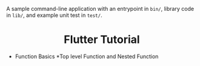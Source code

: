 A sample command-line application with an entrypoint in `bin/`, library code
in `lib/`, and example unit test in `test/`.

<h1 align="center">Flutter Tutorial</h1>

- Function Basics
    *Top level Function and Nested Function
